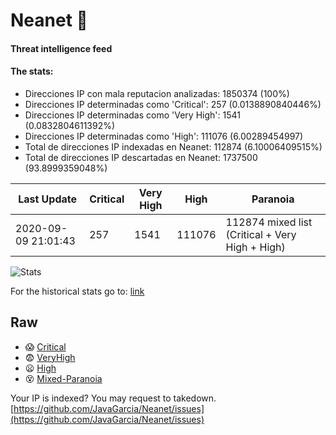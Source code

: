 # Neanet :hocho:
#### Threat intelligence feed
#### The stats:

- Direcciones IP con mala reputacion analizadas: 1850374 (100%)
- Direcciones IP determinadas como 'Critical':  257 (0.0138890840446%)
- Direcciones IP determinadas como 'Very High':  1541 (0.0832804611392%)
- Direcciones IP determinadas como 'High':  111076 (6.00289454997)
- Total de direcciones IP indexadas en Neanet:  112874 (6.10006409515%)
- Total de direcciones IP descartadas en Neanet:  1737500 (93.8999359048%)

| Last Update | Critical | Very High | High | Paranoia |
| --- | --- | --- | --- | --- |
| 2020-09-09 21:01:43 | 257 | 1541 | 111076 | 112874 mixed list (Critical + Very High + High)|

![Stats](https://docs.google.com/spreadsheets/d/e/2PACX-1vSnaNMIXVabIpDJjufMlzH7poXnshF3mgd8Is1g9ytUEzVsP5my4Trn8f-xkoLLQ38xpL3HtmUexLo6/pubchart?oid=501124687&format=image)

For the historical stats go to: [link](/stats.csv)
## Raw
- :scream: [Critical](https://raw.githubusercontent.com/JavaGarcia/Neanet/master/blacklists/neanet_critical.txt)
- :fearful: [VeryHigh](https://raw.githubusercontent.com/JavaGarcia/Neanet/master/blacklists/neanet_veryHigh.txtt)
- :frowning: [High](https://raw.githubusercontent.com/JavaGarcia/Neanet/master/blacklists/neanet_high.txt)
- :dizzy_face: [Mixed-Paranoia](https://raw.githubusercontent.com/JavaGarcia/Neanet/master/blacklists/neanet_all.txt)


Your IP is indexed? You may request to takedown. [https://github.com/JavaGarcia/Neanet/issues](https://github.com/JavaGarcia/Neanet/issues)






























































































































































































































































































































































































































































































































































































































































































